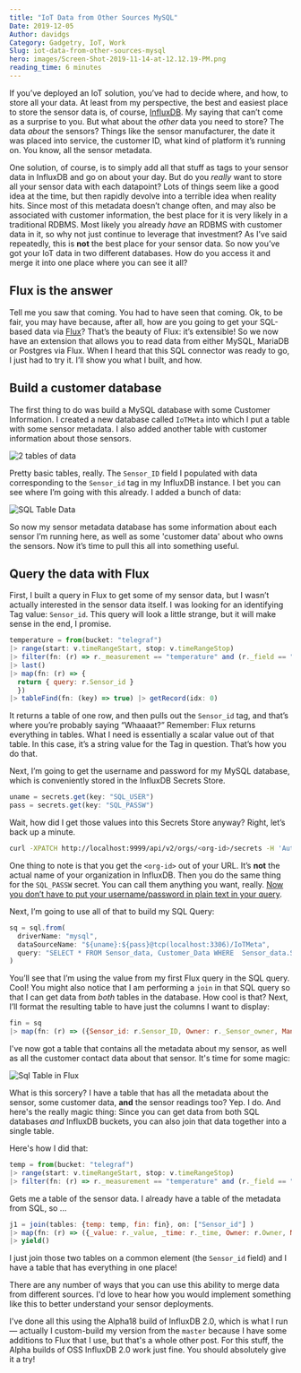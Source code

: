 ```yaml
---
title: "IoT Data from Other Sources MySQL"
Date: 2019-12-05
Author: davidgs
Category: Gadgetry, IoT, Work
Slug: iot-data-from-other-sources-mysql
hero: images/Screen-Shot-2019-11-14-at-12.12.19-PM.png
reading_time: 6 minutes
---
```


If you’ve deployed an IoT solution, you’ve had to decide where, and how, to store all your data. At least from my perspective, the best and easiest place to store the sensor data is, of course, [InfluxDB](https://www.influxdata.com/products/influxdb-overview/). My saying that can’t come as a surprise to you. But what about the *other* data you need to store? The data *about* the sensors? Things like the sensor manufacturer, the date it was placed into service, the customer ID, what kind of platform it’s running on. You know, all the sensor metadata.

One solution, of course, is to simply add all that stuff as tags to your sensor data in InfluxDB and go on about your day. But do you *really* want to store all your sensor data with each datapoint? Lots of things seem like a good idea at the time, but then rapidly devolve into a terrible idea when reality hits. Since most of this metadata doesn’t change often, and may also be associated with customer information, the best place for it is very likely in a traditional RDBMS. Most likely you already *have* an RDBMS with customer data in it, so why not just continue to leverage that investment? As I’ve said repeatedly, this is **not** the best place for your sensor data. So now you’ve got your IoT data in two different databases. How do you access it and merge it into one place where you can see it all?

## Flux is the answer

Tell me you saw that coming. You had to have seen that coming. Ok, to be fair, you may have because, after all, how are you going to get your SQL-based data via [Flux](https://www.influxdata.com/products/flux/)? That’s the beauty of Flux: it’s extensible! So we now have an extension that allows you to read data from either MySQL, MariaDB or Postgres via Flux. When I heard that this SQL connector was ready to go, I just had to try it. I’ll show you what I built, and how.

## Build a customer database

The first thing to do was build a MySQL database with some Customer Information. I created a new database called `IoTMeta` into which I put a table with some sensor metadata. I also added another table with customer information about those sensors.

![2 tables of data](/posts/category/database/imagesScreen-Shot-2019-11-14-at-11.38.33-AM.png)

Pretty basic tables, really. The `Sensor_ID` field I populated with data corresponding to the `Sensor_id` tag in my InfluxDB instance. I bet you can see where I’m going with this already. I added a bunch of data:

![SQL Table Data](/posts/category/database/imagesScreen-Shot-2019-11-14-at-11.48.38-AM.png)

So now my sensor metadata database has some information about each sensor I’m running here, as well as some 'customer data' about who owns the sensors. Now it’s time to pull this all into something useful.

## Query the data with Flux

First, I built a query in Flux to get some of my sensor data, but I wasn’t actually interested in the sensor data itself. I was looking for an identifying Tag value: `Sensor_id`. This query will look a little strange, but it will make sense in the end, I promise.

```js
temperature = from(bucket: "telegraf")
|> range(start: v.timeRangeStart, stop: v.timeRangeStop)
|> filter(fn: (r) => r._measurement == "temperature" and (r._field == "temp_c"))
|> last()
|> map(fn: (r) => {
  return { query: r.Sensor_id }
  })
|> tableFind(fn: (key) => true) |> getRecord(idx: 0)
```

It returns a table of one row, and then pulls out the `Sensor_id` tag, and that’s where you’re probably saying “Whaaaat?” Remember: Flux returns everything in tables. What I need is essentially a scalar value out of that table. In this case, it’s a string value for the Tag in question. That’s how you do that.

Next, I’m going to get the username and password for my MySQL database, which is conveniently stored in the InfluxDB Secrets Store.

```js
uname = secrets.get(key: "SQL_USER")
pass = secrets.get(key: "SQL_PASSW")
```

Wait, how did I get those values into this Secrets Store anyway? Right, let’s back up a minute.

```sh
curl -XPATCH http://localhost:9999/api/v2/orgs/<org-id>/secrets -H 'Authorization: Token <token>' -H 'Content-type: application/json' --data '{ "SQL_USER": “<username>" }'
```

One thing to note is that you get the `<org-id>` out of your URL. It’s **not** the actual name of your organization in InfluxDB. Then you do the same thing for the `SQL_PASSW` secret. You can call them anything you want, really. [Now you don’t have to put your username/password in plain text in your query](https://v2.docs.influxdata.com/v2.0/security/secrets/).

Next, I’m going to use all of that to build my SQL Query:

```js
sq = sql.from(
  driverName: "mysql",
  dataSourceName: "${uname}:${pass}@tcp(localhost:3306)/IoTMeta",
  query: "SELECT * FROM Sensor_data, Customer_Data WHERE  Sensor_data.Sensor_ID = ${"\""+temperature.query+"\"  AND Sensor_data.measurement = \"temperature\" AND Sensor_data.CustomerID = Customer_Data.Customer_ID"}" //"SELECT * FROM Sensor_data WHERE Sensor_ID = ${"\""+temperature.query+"\" AND measurement = \"temperature\""}" //q //  humidity.query //"SELECT * FROM Sensor_Data WHERE Sensor_ID = \"THPL001\""// humidity.query
)
```

You’ll see that I’m using the value from my first Flux query in the SQL query. Cool! You might also notice that I am performing a `join` in that SQL query so that I can get data from *both* tables in the database. How cool is that? Next, I’ll format the resulting table to have just the columns I want to display:

```js
fin = sq
|> map(fn: (r) => ({Sensor_id: r.Sensor_ID, Owner: r._Sensor_owner, Manufacturer: r.Sensor_mfg, MCU_Class: r.MCU_class, MCU_Vendor: r.MCU_vendor, Customer: r.Customer, Address: r.Address, Phone: r.phone}))
```

I've now got a table that contains all the metadata about my sensor, as well as all the customer contact data about that sensor. It's time for some magic:

![Sql Table in Flux](/posts/category/database/images/Screen-Shot-2019-11-14-at-12.12.19-PM.png)

What is this sorcery? I have a table that has all the metadata about the sensor, some customer data, **and** the sensor readings too? Yep. I do. And here's the really magic thing: Since you can get data from both SQL databases *and* InfluxDB buckets, you can also join that data together into a single table.

Here's how I did that:

```js
temp = from(bucket: "telegraf")
|> range(start: v.timeRangeStart, stop: v.timeRangeStop)
|> filter(fn: (r) => r._measurement == "temperature" and (r._field == "temp_c"))
```

Gets me a table of the sensor data. I already have a table of the metadata from SQL, so ...

```js
j1 = join(tables: {temp: temp, fin: fin}, on: ["Sensor_id"] )
|> map(fn: (r) => ({_value: r._value, _time: r._time, Owner: r.Owner, Manufacturer: r.Manufacturer, MCU_Class: r.MCU_Class, MCU_Vendor: r.MCU_Vendor, Customer: r.Customer, Address: r.Address, Phone: r.phone}))
|> yield()
```

I just join those two tables on a common element (the `Sensor_id` field) and I have a table that has everything in one place!

There are any number of ways that you can use this ability to merge data from different sources. I'd love to hear how you would implement something like this to better understand your sensor deployments.

I've done all this using the Alpha18 build of InfluxDB 2.0, which is what I run — actually I custom-build my version from the `master` because I have some additions to Flux that I use, but that's a whole other post. For this stuff, the Alpha builds of OSS InfluxDB 2.0 work just fine. You should absolutely give it a try!
